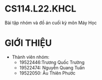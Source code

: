 # CS114.L22.KHCL
Bài tập nhóm và đồ án cuối kỳ môn Máy Học
# GIỚI THIỆU

- Thành viên nhóm:
    + 19522446:Trương Quốc Trường
    +  19522474: Nguyễn Quang Tuấn
    + 19522050: Âu Thiên Phước 
